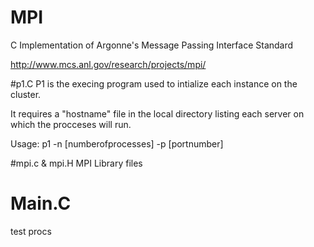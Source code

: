 # MPI
C Implementation of Argonne's Message Passing Interface Standard

http://www.mcs.anl.gov/research/projects/mpi/

#p1.C
P1 is the execing program used to intialize each instance on the cluster.

It requires a "hostname" file in the local directory listing each server on which the procceses will run.

Usage: p1 -n [numberofprocesses] -p [portnumber]

#mpi.c & mpi.H
MPI Library files


# Main.C
test procs
